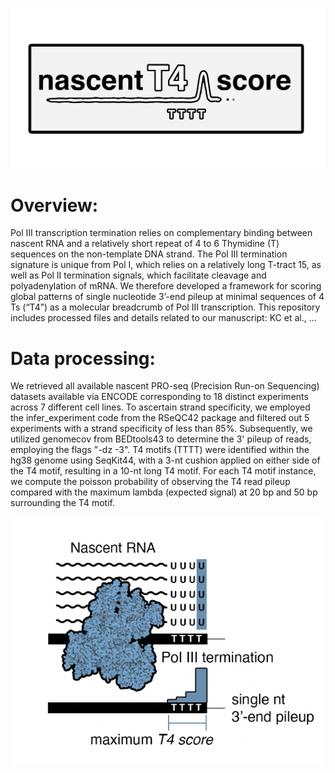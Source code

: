 <p align="center">
<img src="NascentT4score_logo.png" width="800px">
</p>

# Overview:

Pol III transcription termination relies on complementary binding between nascent RNA and a relatively short repeat of 4 to 6 Thymidine (T) sequences on the non-template DNA strand. The Pol III termination signature is unique from Pol I, which relies on a relatively long T-tract 15, as well as Pol II termination signals, which facilitate cleavage and polyadenylation of mRNA. We therefore developed a framework for scoring global patterns of single nucleotide 3’-end pileup at minimal sequences of 4 Ts (“T4”) as a molecular breadcrumb of Pol III transcription. This repository includes processed files and details related to our manuscript: KC et al., ...


# Data processing:

We retrieved all available nascent PRO-seq (Precision Run-on Sequencing) datasets available via ENCODE corresponding to 18 distinct experiments across 7 different cell lines. To ascertain strand specificity, we employed the infer_experiment code from the RSeQC42 package and filtered out 5 experiments with a strand specificity of less than 85%. Subsequently, we utilized genomecov from BEDtools43 to determine the 3' pileup of reads, employing the flags "-dz -3". T4 motifs (TTTT) were identified within the hg38 genome using SeqKit44, with a 3-nt cushion applied on either side of the T4 motif, resulting in a 10-nt long T4 motif. For each T4 motif instance, we compute the poisson probability of observing the T4 read pileup compared   with the maximum lambda (expected signal) at 20 bp and 50 bp surrounding the T4 motif. 

<p align="center">
<img src="NascentT4score_illustration.png" width="500px">
</p>

